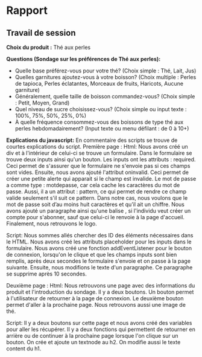 # Rapport
## Travail de session


**Choix du produit :** 
Thé aux perles


**Questions (Sondage sur les préférences de Thé aux perles):** 
-	Quelle base préférez-vous pour votre thé? (Choix simple : Thé, Lait, Jus)
-	Quelles garnitures ajoutez-vous à votre boisson? (Choix multiple : Perles de tapioca, Perles éclatantes, Morceaux de fruits, Haricots, Aucune garniture)
-	Généralement, quelle taille de boisson commandez-vous? (Choix simple : Petit, Moyen, Grand)
-	Quel niveau de sucre choisissez-vous? (Choix simple ou input texte : 100%, 75%, 50%, 25%, 0%)
-	À quelle fréquence consommez-vous des boissons de type thé aux perles hebdomadairement? (Input texte ou menu défilant : de 0 à 10+)

  
**Explications du javascript:** 
En commentaire des scripts se trouve de courtes explications du script.
Première page :
Html:
Nous avons créé un div et à l'intérieur de celui-ci se trouve un formulaire. Dans le formulaire se trouve deux inputs ainsi qu'un bouton. Les inputs ont les attributs : required. Ceci permet de s'assurer que le formulaire ne s'envoie pas si ces champs sont vides. Ensuite, nous avons ajouté l'attribut oninvalid. Ceci permet de créer une petite alerte qui apparait si le champ est invalide. Le mot de passe a comme type : motdepasse, car cela cache les caractères du mot de passe. Aussi, il a un attribut : pattern, ce qui permet de rendre ce champ valide seulement s'il suit ce pattern. Dans notre cas, nous voulons que le mot de passe soit d’au moins huit caractères et qu’il ait un chiffre. Nous avons ajouté un paragraphe ainsi qu'une balise <a>, si l'individu veut créer un compte pour s'abonner, sauf que celui-ci le renvoie à la page d'accueil. Finalement, nous retrouvons le logo.
 

Script: 
Nous sommes allés chercher des ID des éléments nécessaires dans le HTML. Nous avons créé les attributs placeholder pour les inputs dans le formulaire. Nous avons créé une fonction addEventListener pour le bouton de connexion, lorsqu'on le clique et que les champs inputs sont bien remplis, après deux secondes le formulaire s'envoie et on passe à la page suivante. Ensuite, nous modifions le texte d'un paragraphe. Ce paragraphe se supprime après 10 secondes. 
 
Deuxième page :
Html:
Nous retrouvons une page avec des informations du produit et l'introduction du sondage. Il y a deux boutons. Un bouton permet à l'utilisateur de retourner à la page de connexion. Le deuxième bouton permet d'aller à la prochaine page. Nous retrouvons aussi une image de thé.

Script: 
Il y a deux boutons sur cette page et nous avons créé des variables pour aller les récupérer. Il y a deux fonctions qui permettent de retourner en arrière ou de continuer à la prochaine page lorsque l'on clique sur un bouton. On crée et ajoute un textnode au h2. On modifie aussi le texte content du h1.





